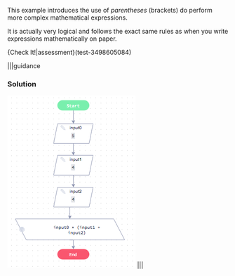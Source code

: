 This example introduces the use of *parentheses* (brackets) do perform more complex mathematical expressions.

It is actually very logical and follows the exact same rules as when you write expressions mathematically on paper.

{Check It!|assessment}(test-3498605084)

|||guidance
### Solution
![](solutions/abc.png)
|||